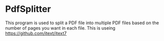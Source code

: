﻿# PdfSplitter
This program is used to split a PDF file into multiple PDF files based on the number of pages you want in each file.
This is useing https://github.com/itext/itext7
